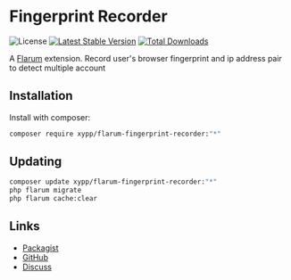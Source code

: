 # Fingerprint Recorder

![License](https://img.shields.io/badge/license-GPL-3.0-blue.svg) [![Latest Stable Version](https://img.shields.io/packagist/v/xypp/flarum-fingerprint-recorder.svg)](https://packagist.org/packages/xypp/flarum-fingerprint-recorder) [![Total Downloads](https://img.shields.io/packagist/dt/xypp/flarum-fingerprint-recorder.svg)](https://packagist.org/packages/xypp/flarum-fingerprint-recorder)

A [Flarum](http://flarum.org) extension. Record user&#39;s browser fingerprint and ip address pair to detect multiple account

## Installation

Install with composer:

```sh
composer require xypp/flarum-fingerprint-recorder:"*"
```

## Updating

```sh
composer update xypp/flarum-fingerprint-recorder:"*"
php flarum migrate
php flarum cache:clear
```

## Links

- [Packagist](https://packagist.org/packages/xypp/flarum-fingerprint-recorder)
- [GitHub](https://github.com/xypp/flarum-fingerprint-recorder)
- [Discuss](https://discuss.flarum.org/d/PUT_DISCUSS_SLUG_HERE)
